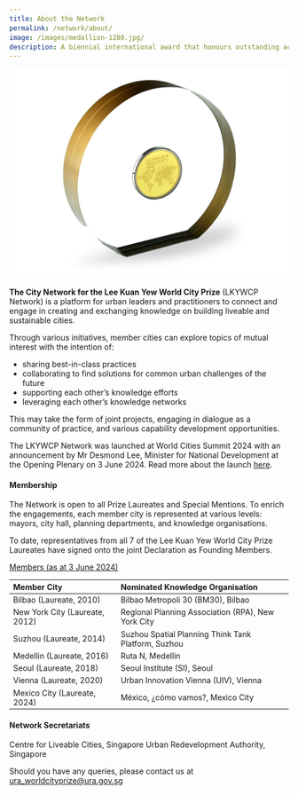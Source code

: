 ```yaml
---
title: About the Network
permalink: /network/about/
image: /images/medallion-1280.jpg/
description: A biennial international award that honours outstanding achievements and contributions to the creation of liveable, vibrant and sustainable urban communities around the world.
---
```


![medallion](/images/medallion-1280.jpg)

**The City Network for the Lee Kuan Yew World City Prize** (LKYWCP Network) is a platform for urban leaders and practitioners to connect and engage in creating and exchanging knowledge on building liveable and sustainable cities.

Through various initiatives, member cities can explore topics of mutual interest with the intention of:
- sharing best-in-class practices
- collaborating to find solutions for common urban challenges of the future
- supporting each other’s knowledge efforts
- leveraging each other’s knowledge networks

This may take the form of joint projects, engaging in dialogue as a community of practice, and various capability development opportunities.

The LKYWCP Network was launched at World Cities Summit 2024 with an announcement by Mr Desmond Lee, Minister for National Development at the Opening Plenary on 3 June 2024. Read more about the launch [here](https://www.clc.gov.sg/research-publications/publications/digital-library/view/launch-of-the-city-network-for-the-lee-kuan-yew-world-city-prize).

#### **Membership**

The Network is open to all Prize Laureates and Special Mentions. To enrich the engagements, each member city is represented at various levels: mayors, city hall, planning departments, and knowledge organisations. 

To date, representatives from all 7 of the Lee Kuan Yew World City Prize Laureates have signed onto the joint Declaration as Founding Members. 

<u>Members (as at 3 June 2024)</u>

| Member City |	Nominated Knowledge Organisation |
| :--- | :--- |
| Bilbao (Laureate, 2010) | Bilbao Metropoli 30 (BM30), Bilbao |
| New York City (Laureate, 2012) | Regional Planning Association (RPA), New York City |
| Suzhou (Laureate, 2014) |	Suzhou Spatial Planning Think Tank Platform, Suzhou |
| Medellin (Laureate, 2016) |	Ruta N, Medellin |
| Seoul (Laureate, 2018) |	Seoul Institute (SI), Seoul | 
| Vienna (Laureate, 2020)	| Urban Innovation Vienna (UIV), Vienna |
| Mexico City (Laureate, 2024) |	México, ¿cómo vamos?, Mexico City |


#### **Network Secretariats**

Centre for Liveable Cities, Singapore
Urban Redevelopment Authority, Singapore

Should you have any queries, please contact us at [ura_worldcityprize@ura.gov.sg](mailto:ura_worldcityprize@ura.gov.sg)
